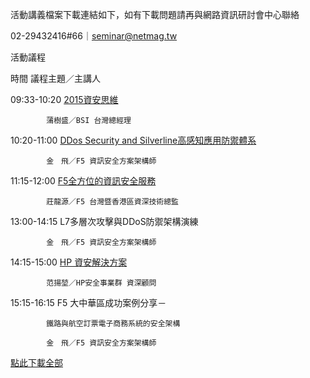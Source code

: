 活動講義檔案下載連結如下，如有下載問題請再與網路資訊研討會中心聯絡

02-29432416#66｜seminar@netmag.tw

活動議程     
  
時間	議程主題／主講人

09:33-10:20	[2015資安思維](http://networkmagazine.us8.list-manage2.com/track/click?u=3ab6bf7873a6214283088bc94&id=e40fdd2ffa&e=5b1ee84e2c)

            蒲樹盛／BSI 台灣總經理 

10:20-11:00 [DDos Security and Silverline高感知應用防禦體系](http://networkmagazine.us8.list-manage1.com/track/click?u=3ab6bf7873a6214283088bc94&id=629a3d38f6&e=5b1ee84e2c)

            金　飛／F5 資訊安全方案架構師

11:15-12:00 [F5全方位的資訊安全服務](http://networkmagazine.us8.list-manage2.com/track/click?u=3ab6bf7873a6214283088bc94&id=7744b363f7&e=5b1ee84e2c)

            莊龍源／F5 台灣暨香港區資深技術總監

13:00-14:15	L7多層次攻擊與DDoS防禦架構演練

            金　飛／F5 資訊安全方案架構師

14:15-15:00	[HP 資安解決方案](http://networkmagazine.us8.list-manage1.com/track/click?u=3ab6bf7873a6214283088bc94&id=fcccc71053&e=5b1ee84e2c)

            范揚堃／HP安全事業群 資深顧問

15:15-16:15	F5 大中華區成功案例分享－

            鐵路與航空訂票電子商務系統的安全架構

            金　飛／F5 資訊安全方案架構師 

[點此下載全部](http://networkmagazine.us8.list-manage.com/track/click?u=3ab6bf7873a6214283088bc94&id=6e73d3e999&e=5b1ee84e2c)

